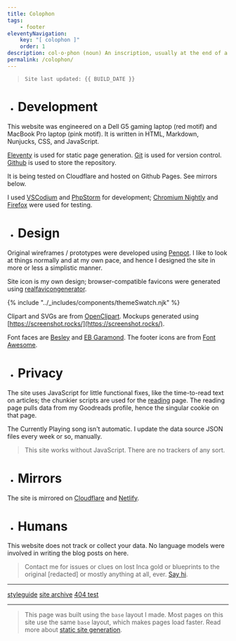 ```yaml
---
title: Colophon
tags:
    - footer
eleventyNavigation:
    key: "[ colophon ]"
    order: 1
description: col⋅o⋅phon (noun) An inscription, usually at the end of a book, giving facts about its publication.
permalink: /colophon/
---
```

> ` Site last updated: {{ BUILD_DATE }} ` 

- # Development

This website was engineered on a Dell G5 gaming laptop (red motif) and MacBook Pro laptop (pink motif). It is written in HTML, Markdown, Nunjucks, CSS, and JavaScript.

[Eleventy](https://www.11ty.dev/) is used for static page generation. [Git](https://git-scm.com/) is used for version control. [Github](https://github.com) is used to store the repository. 

It is being tested on Cloudflare and hosted on Github Pages. See mirrors below.

I used [VSCodium](https://vscodium.com/) and [PhpStorm](https://www.jetbrains.com/phpstorm/) for development; [Chromium Nightly](https://www.chromium.org/Home/) and [Firefox](https://www.mozilla.org/en-US/firefox/new/) were used for testing.

- # Design

<div class="display-columns display-columns--two display-columns__close-gap">

<div class="mb-xxs">
<p>Original wireframes / prototypes were developed using <a href="https://penpot.app/" title="Penpot" target="_blank">Penpot</a>. I like to look at things normally and at my own pace, and hence I designed the site in more or less a simplistic manner.</p> 

<p>Site icon is my own design; browser-compatible favicons were generated using <a href="https://realfavicongenerator.net/" title="realfavicongenerator website" target="_blank">realfavicongenerator</a>.</p>

</div>

{% include "../_includes/components/themeSwatch.njk" %}

</div>

Clipart and SVGs are from [OpenClipart](https://openclipart.org/). Mockups generated using [https://screenshot.rocks/](https://screenshot.rocks/).

Font faces are [Besley](https://indestructibletype.com/Besley.html) and [EB Garamond](https://github.com/octaviopardo/EBGaramond12/tree/master). The footer icons are from [Font Awesome](https://fontawesome.com/).


- # Privacy

The site uses JavaScript for little functional fixes, like the time-to-read text on articles; the chunkier scripts are used for the [reading](/reading) page. The reading page pulls data from my Goodreads profile, hence the singular cookie on that page.

The Currently Playing song isn't automatic. I update the data source JSON files every week or so, manually.

> This site works without JavaScript. There are no trackers of any sort.

- # Mirrors

The site is mirrored on [Cloudflare](https://partheus-github-io.pages.dev) and [Netlify](https://temporalharmonygarden.netlify.app/).

- # Humans

This website does not track or collect your data. No language models were involved in writing the blog posts on
here.

> Contact me for issues or clues on lost Inca gold or blueprints to the original [redacted] or mostly anything at all, ever. [Say hi](/hello).

---

<div class="button__container activity-module max-content-width mt-md">
    <a href="/styleguide/" class="button button--tertiary">styleguide</a>
    <a href="/sitearchive/" class="button button--secondary">site archive</a>
    <a href="/not-link/" class="button button--primary">404 test</a>
</div>

---

<blockquote class="blockquote-lilac">

This page was built using the `base` layout I made. Most pages on this site use the same `base` layout, which makes pages load faster. Read more about [static site generation](https://www.cloudflare.com/learning/performance/static-site-generator/).

</blockquote>
